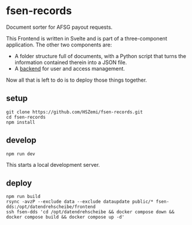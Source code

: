 # fsen-records
Document sorter for AFSG payout requests.

This Frontend is written in Svelte and is part of a three-component 
application.
The other two components are:
- A folder structure full of documents, with a Python script that turns 
  the information contained therein into a JSON file.
- A [backend](../fsen-records-backend) for user and access management.

Now all that is left to do is to deploy those things together.

## setup

```
git clone https://github.com/HSZemi/fsen-records.git
cd fsen-records
npm install
```

## develop
```
npm run dev
```
This starts a local development server.

## deploy

```
npm run build
rsync -avzP --exclude data --exclude dataupdate public/* fsen-dds:/opt/datendrehscheibe/frontend
ssh fsen-dds 'cd /opt/datendrehscheibe && docker compose down && docker compose build && docker compose up -d'
```
